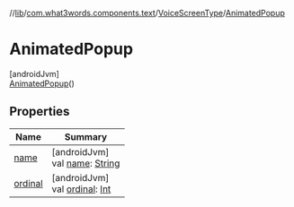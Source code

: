 //[lib](../../../../index.md)/[com.what3words.components.text](../../index.md)/[VoiceScreenType](../index.md)/[AnimatedPopup](index.md)

# AnimatedPopup

[androidJvm]\
[AnimatedPopup](index.md)()

## Properties

| Name | Summary |
|---|---|
| [name](name.md) | [androidJvm]<br>val [name](name.md): [String](https://kotlinlang.org/api/latest/jvm/stdlib/kotlin/-string/index.html) |
| [ordinal](ordinal.md) | [androidJvm]<br>val [ordinal](ordinal.md): [Int](https://kotlinlang.org/api/latest/jvm/stdlib/kotlin/-int/index.html) |

